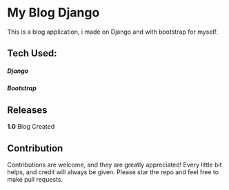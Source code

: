 # My Blog Django
 This is a blog application, i made on Django and with bootstrap for myself.

## Tech Used:
  ##### Django
  ##### Bootstrap

## Releases 
  **1.0** Blog Created 
  
## Contribution 
  Contributions are welcome, and they are greatly appreciated! Every little bit helps, and credit will always be given.
  Please star the repo and feel free to make pull requests. 

